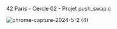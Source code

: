 42 Paris - Cercle 02 - Projet push_swap.c

![chrome-capture-2024-5-2 (4)](https://github.com/TheChatou/02-push_swap/assets/144605451/62f987b2-91a9-46ce-a220-1f25730d4e87)

